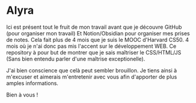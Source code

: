 # Alyra
Ici est présent tout le fruit de mon travail avant que je découvre GitHub 
(pour organiser mon travail)
Et Notion/Obsidian pour organiser mes prises de notes.
Cela fait plus de 4 mois que je suis le MOOC d'Harvard CS50. 
4 mois où je n'ai donc pas mis l'accent sur le développement WEB.
Ce repository à pour but de montrer que je sais maîtriser le CSS/HTML/JS
(Sans bien entendu parler d'une maîtrise exceptionelle).

J'ai bien conscience que celà peut sembler brouillon. Je tiens ainsi à m'excuser
et aimerais m'entretenir avec vous afin d'apporter de plus amples informations.

Bien à vous !

